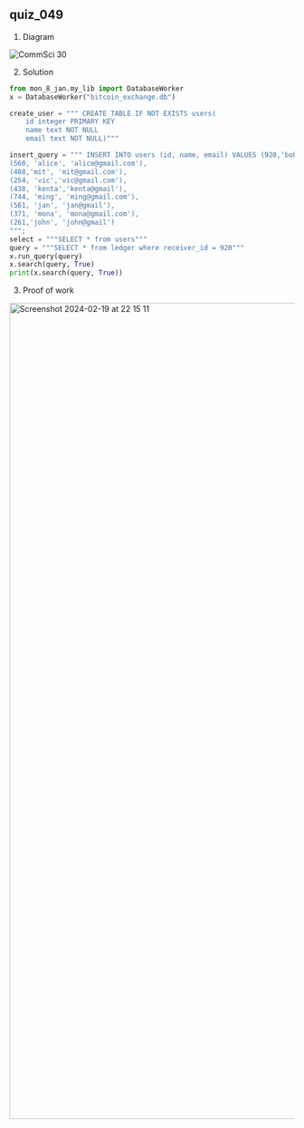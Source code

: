 ## quiz_049

1. Diagram

![CommSci 30](https://github.com/Rokyyz/Unit3/assets/134658259/735d81f4-f337-4e45-b013-b2142519e0ff)


2. Solution

```.py
from mon_8_jan.my_lib import DatabaseWorker
x = DatabaseWorker("bitcoin_exchange.db")

create_user = """ CREATE TABLE IF NOT EXISTS users(
    id integer PRIMARY KEY
    name text NOT NULL
    email text NOT NULL)"""

insert_query = """ INSERT INTO users (id, name, email) VALUES (920,'bob','bob@gmail.com'),
(560, 'alice', 'alice@gmail.com'), 
(488,'mit', 'mit@gmail.com'), 
(254, 'vic','vic@gmail.com'), 
(438, 'kenta','kenta@gmail'),
(744, 'ming', 'ming@gmail.com'),
(561, 'jan', 'jan@gmail'),
(371, 'mona', 'mona@gmail.com'),
(261,'john', 'john@gmail')
""";
select = """SELECT * from users"""
query = """SELECT * from ledger where receiver_id = 920"""
x.run_query(query)
x.search(query, True)
print(x.search(query, True))
```

3. Proof of work

<img width="1440" alt="Screenshot 2024-02-19 at 22 15 11" src="https://github.com/Rokyyz/Unit3/assets/134658259/351a2c81-5845-4f19-b9c6-9b267d77273b">
